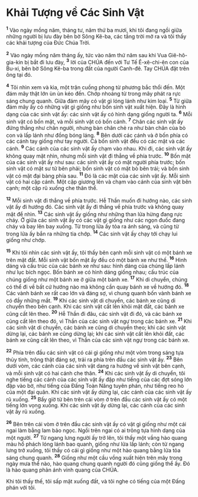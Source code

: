 

# Khải Tượng về Các Sinh Vật
<sup><b>1</b></sup> Vào ngày mồng năm, tháng tư, năm thứ ba mươi, khi tôi đang ngồi giữa những người bị lưu đày bên bờ Sông Kê-ba, các tầng trời mở ra và tôi thấy các khải tượng của Đức Chúa Trời.

<sup><b>2</b></sup> Vào ngày mồng năm tháng ấy, tức vào năm thứ năm sau khi Vua Giê-hô-gia-kin bị bắt đi lưu đày, <sup><b>3</b></sup> lời của CHÚA đến với Tư Tế Ê-xê-chi-ên con của Bu-xi, bên bờ Sông Kê-ba trong đất của người Canh-đê. Tay CHÚA đặt trên ông tại đó.

<sup><b>4</b></sup> Tôi nhìn xem và kìa, một trận cuồng phong từ phương bắc thổi đến. Một đám mây thật lớn ùn ùn kéo đến. Chớp nhoáng từ trong mây phát ra rực sáng chung quanh. Giữa đám mây có vật gì lóng lánh như kim loại. <sup><b>5</b></sup> Từ giữa đám mây ấy có những vật gì giống như bốn sinh vật xuất hiện. Đây là hình dạng của các sinh vật ấy: các sinh vật ấy có hình dạng giống người ta. <sup><b>6</b></sup> Mỗi sinh vật có bốn mặt, và mỗi sinh vật có bốn cánh. <sup><b>7</b></sup> Chân các sinh vật ấy đứng thẳng như chân người, nhưng bàn chân chẻ ra như bàn chân của bò con và lấp lánh như đồng bóng láng. <sup><b>8</b></sup> Bên dưới các cánh và ở bốn phía có các cánh tay giống như tay người. Cả bốn sinh vật đều có các mặt và các cánh. <sup><b>9</b></sup> Các cánh của các sinh vật ấy chạm vào nhau. Khi đi, các sinh vật ấy không quay mặt nhìn, nhưng mỗi sinh vật đi thẳng về phía trước. <sup><b>10</b></sup> Bốn mặt của các sinh vật ấy như sau: các sinh vật ấy có mặt người phía trước; bốn sinh vật có mặt sư tử bên phải; bốn sinh vật có mặt bò bên trái; và bốn sinh vật có mặt đại bàng phía sau. <sup><b>11</b></sup> Đó là các mặt của các sinh vật ấy. Mỗi sinh vật có hai cặp cánh. Một cặp giương lên và chạm vào cánh của sinh vật bên cạnh; một cặp rũ xuống che thân thể.

<sup><b>12</b></sup> Mỗi sinh vật đi thẳng về phía trước. Hễ Thần muốn đi hướng nào, các sinh vật ấy đi hướng đó. Các sinh vật ấy đi thẳng về phía trước và không quay mặt để nhìn. <sup><b>13</b></sup> Các sinh vật ấy giống như những than lửa hừng đang rực cháy. Ở giữa các sinh vật ấy có các vật gì giống như các ngọn đuốc đang cháy và bay lên bay xuống. Từ trong lửa ấy tỏa ra ánh sáng, và cũng từ trong lửa ấy bắn ra những tia chớp. <sup><b>14</b></sup> Các sinh vật ấy chạy tới chạy lui giống như chớp.

<sup><b>15</b></sup> Khi tôi nhìn các sinh vật ấy, tôi thấy bên cạnh mỗi sinh vật có một bánh xe trên mặt đất. Mỗi sinh vật bốn mặt ấy đều có một bánh xe như thế. <sup><b>16</b></sup> Hình dáng và cấu trúc của các bánh xe như sau: hình dáng của chúng lấp lánh như lục bích ngọc. Bốn bánh xe có hình dáng giống nhau; cấu trúc của chúng giống như một bánh xe ở giữa một bánh xe. <sup><b>17</b></sup> Khi di chuyển, chúng có thể đi về bất cứ hướng nào mà không cần quay bánh xe về hướng đó. <sup><b>18</b></sup> Các vành bánh xe rất cao lớn và đáng sợ, vì chung quanh bốn vành bánh xe có đầy những mắt. <sup><b>19</b></sup> Khi các sinh vật di chuyển, các bánh xe cũng di chuyển theo bên cạnh. Khi các sinh vật cất lên khỏi mặt đất, các bánh xe cũng cất lên theo. <sup><b>20</b></sup> Hễ Thần đi đâu, các sinh vật đi đó, và các bánh xe cũng cất lên theo đó, vì Thần của các sinh vật ngự trong các bánh xe. <sup><b>21</b></sup> Khi các sinh vật di chuyển, các bánh xe cũng di chuyển theo; khi các sinh vật dừng lại, các bánh xe cũng dừng lại; khi các sinh vật cất lên khỏi đất, các bánh xe cũng cất lên theo, vì Thần của các sinh vật ngự trong các bánh xe.

<sup><b>22</b></sup> Phía trên đầu các sinh vật có cái gì giống như một vòm trong sáng tựa thủy tinh, trông thật đáng sợ, trải ra phía trên đầu các sinh vật ấy. <sup><b>23</b></sup> Bên dưới vòm, các cánh của các sinh vật dang ra hướng về sinh vật bên cạnh, và mỗi sinh vật có hai cánh che thân. <sup><b>24</b></sup> Khi các sinh vật ấy di chuyển, tôi nghe tiếng các cánh của các sinh vật ấy đập như tiếng của các đợt sóng lớn đập vào bờ, như tiếng của Đấng Toàn Năng tuyên phán, như tiếng reo hò của một đại quân. Khi các sinh vật ấy dừng lại, các cánh của các sinh vật ấy rũ xuống. <sup><b>25</b></sup> Bấy giờ từ bên trên cái vòm ở trên đầu các sinh vật ấy có một tiếng lớn vọng xuống. Khi các sinh vật ấy dừng lại, các cánh của các sinh vật ấy rũ xuống.

<sup><b>26</b></sup> Bên trên cái vòm ở trên đầu các sinh vật ấy có vật gì giống như một cái ngai làm bằng lam bảo ngọc. Ngồi trên ngai có ai trông tựa hình dạng của một người. <sup><b>27</b></sup> Từ ngang lưng người ấy trở lên, tôi thấy một vầng hào quang màu hổ phách lóng lánh bao quanh, giống như lửa lấp lánh; còn từ ngang lưng trở xuống, tôi thấy có cái gì giống như một hào quang bằng lửa tỏa sáng chung quanh. <sup><b>28</b></sup> Giống như một cầu vồng xuất hiện trên mây trong ngày mưa thể nào, hào quang chung quanh người đó cũng giống thể ấy. Đó là hào quang phản ánh vinh quang của CHÚA.

Khi tôi thấy thế, tôi sấp mặt xuống đất, và tôi nghe có tiếng của một Đấng phán với tôi.

